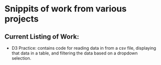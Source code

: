 # Snippits of work from various projects

## Current Listing of Work:
- D3 Practice: contains code for reading data in from a csv file, displaying that data in a table, and filtering the data based on a dropdown selection.
